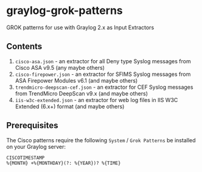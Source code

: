 # graylog-grok-patterns
GROK patterns for use with Graylog 2.x as Input Extractors

## Contents
1. `cisco-asa.json` - an extractor for all Deny type Syslog messages from Cisco ASA v9.5 (any maybe others)
2. `cisco-firepower.json` - an extractor for SFIMS Syslog messages from ASA Firepower Modules v6.1 (and maybe others)
3. `trendmicro-deepscan-cef.json` - an extractor for CEF Syslog messages from TrendMicro DeepScan v9.x (and maybe others)
3. `iis-w3c-extended.json` - an extractor for web log files in IIS W3C Extended (6.x+) format (and maybe others)

## Prerequisites

The Cisco patterns require the following `System` / `Grok Patterns` be installed on your Graylog server:
```
CISCOTIMESTAMP
%{MONTH} +%{MONTHDAY}(?: %{YEAR})? %{TIME}
```
